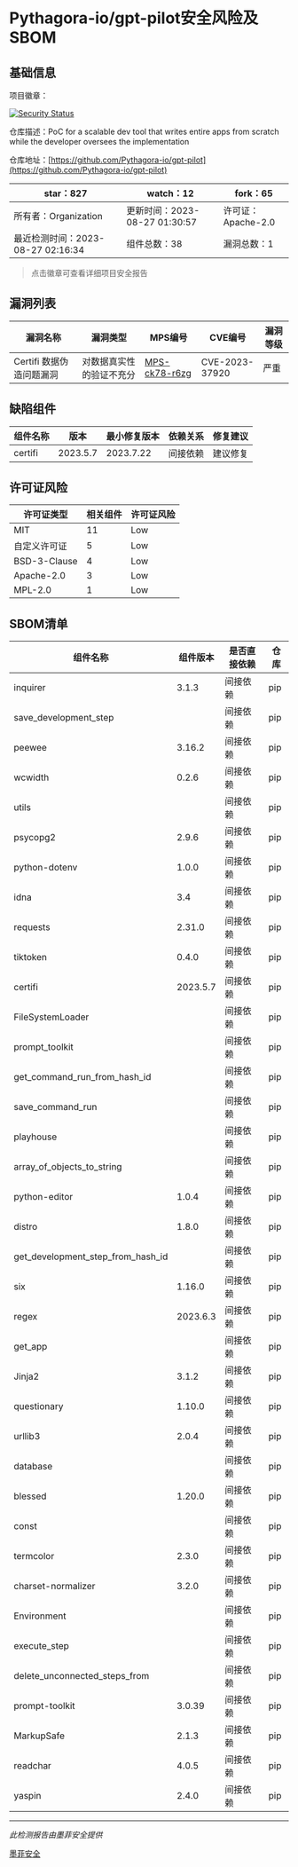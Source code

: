 # Pythagora-io/gpt-pilot安全风险及SBOM

## 基础信息

项目徽章：

[![Security Status](https://www.murphysec.com/platform3/v31/badge/1695500448449327104.svg)](https://www.murphysec.com/console/report/1694777088312504320/1695500448449327104)

仓库描述：PoC for a scalable dev tool that writes entire apps from scratch while the developer oversees the implementation

仓库地址：[https://github.com/Pythagora-io/gpt-pilot](https://github.com/Pythagora-io/gpt-pilot)

| star：827 | watch：12 | fork：65 |
| ----------- | -------------- | ------------ |
| 所有者：Organization | 更新时间：2023-08-27 01:30:57 | 许可证：Apache-2.0 |
| 最近检测时间：2023-08-27 02:16:34 | 组件总数：38 | 漏洞总数：1 |

> 点击徽章可查看详细项目安全报告



## 漏洞列表

| 漏洞名称 | 漏洞类型 | MPS编号 | CVE编号 | 漏洞等级 |
| ------- | ------ | ------- | ------ | ----- |
|Certifi 数据伪造问题漏洞|对数据真实性的验证不充分|[MPS-ck78-r6zg](https://www.oscs1024.com/hd/MPS-ck78-r6zg)|CVE-2023-37920|严重|




## 缺陷组件

| 组件名称 | 版本 | 最小修复版本 | 依赖关系 | 修复建议 |
| -------- | ---- | ------------ | -------- | -------- |
|certifi|2023.5.7|2023.7.22|间接依赖|建议修复|C:1|H:0|M:0|L:0|




## 许可证风险

| 许可证类型 | 相关组件 | 许可证风险 |
| ---------- | -------- | ---------- |
|MIT|11|Low|
|自定义许可证|5|Low|
|BSD-3-Clause|4|Low|
|Apache-2.0|3|Low|
|MPL-2.0|1|Low|




## SBOM清单

| 组件名称 | 组件版本 | 是否直接依赖 | 仓库 |
| -------- | -------- | ------------ | ---- |
|inquirer|3.1.3|间接依赖|pip|
|save_development_step||间接依赖|pip|
|peewee|3.16.2|间接依赖|pip|
|wcwidth|0.2.6|间接依赖|pip|
|utils||间接依赖|pip|
|psycopg2|2.9.6|间接依赖|pip|
|python-dotenv|1.0.0|间接依赖|pip|
|idna|3.4|间接依赖|pip|
|requests|2.31.0|间接依赖|pip|
|tiktoken|0.4.0|间接依赖|pip|
|certifi|2023.5.7|间接依赖|pip|
|FileSystemLoader||间接依赖|pip|
|prompt_toolkit||间接依赖|pip|
|get_command_run_from_hash_id||间接依赖|pip|
|save_command_run||间接依赖|pip|
|playhouse||间接依赖|pip|
|array_of_objects_to_string||间接依赖|pip|
|python-editor|1.0.4|间接依赖|pip|
|distro|1.8.0|间接依赖|pip|
|get_development_step_from_hash_id||间接依赖|pip|
|six|1.16.0|间接依赖|pip|
|regex|2023.6.3|间接依赖|pip|
|get_app||间接依赖|pip|
|Jinja2|3.1.2|间接依赖|pip|
|questionary|1.10.0|间接依赖|pip|
|urllib3|2.0.4|间接依赖|pip|
|database||间接依赖|pip|
|blessed|1.20.0|间接依赖|pip|
|const||间接依赖|pip|
|termcolor|2.3.0|间接依赖|pip|
|charset-normalizer|3.2.0|间接依赖|pip|
|Environment||间接依赖|pip|
|execute_step||间接依赖|pip|
|delete_unconnected_steps_from||间接依赖|pip|
|prompt-toolkit|3.0.39|间接依赖|pip|
|MarkupSafe|2.1.3|间接依赖|pip|
|readchar|4.0.5|间接依赖|pip|
|yaspin|2.4.0|间接依赖|pip|


------

*此检测报告由墨菲安全提供*

[墨菲安全](www.murphysec.com)